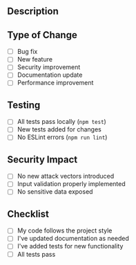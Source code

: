 ## Description
<!-- Describe your changes in detail -->

## Type of Change
<!-- Mark relevant items with an 'x' -->
- [ ] Bug fix
- [ ] New feature
- [ ] Security improvement
- [ ] Documentation update
- [ ] Performance improvement

## Testing
<!-- Describe the tests you ran -->
- [ ] All tests pass locally (`npm test`)
- [ ] New tests added for changes
- [ ] No ESLint errors (`npm run lint`)

## Security Impact
<!-- Consider security implications -->
- [ ] No new attack vectors introduced
- [ ] Input validation properly implemented
- [ ] No sensitive data exposed

## Checklist
- [ ] My code follows the project style
- [ ] I've updated documentation as needed
- [ ] I've added tests for new functionality
- [ ] All tests pass